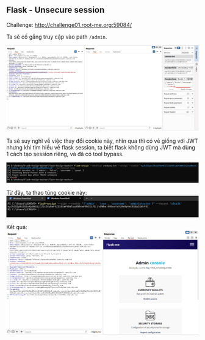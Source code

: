## Flask - Unsecure session

Challenge: http://challenge01.root-me.org:59084/

Ta sẽ cố gắng truy cập vào path `/admin`.

![alt text](image.png)

Ta sẽ suy nghĩ về việc thay đổi cookie này, nhìn qua thì có vẻ giống với JWT nhưng khi tìm hiểu về flask session, ta biết flask không dùng JWT mà dùng 1 cách tạo session riêng, và đã có tool bypass.

![alt text](image-1.png)

Từ đây, ta thao túng cookie này:\
![alt text](image-2.png)

Kết quả:\
![alt text](image-3.png)

